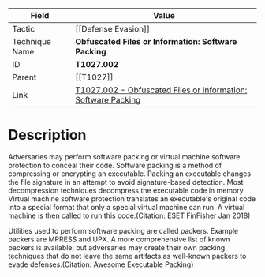 
|Field|Value|
|---|---|
|Tactic|[[Defense Evasion]]|
|Technique Name|**Obfuscated Files or Information: Software Packing**|
|ID|**T1027.002**|
|Parent|[[T1027]]|
|Link|[T1027.002 - Obfuscated Files or Information: Software Packing](https://attack.mitre.org/techniques/T1027/002)|

# Description

Adversaries may perform software packing or virtual machine software protection to conceal their code. Software packing is a method of compressing or encrypting an executable. Packing an executable changes the file signature in an attempt to avoid signature-based detection. Most decompression techniques decompress the executable code in memory. Virtual machine software protection translates an executable's original code into a special format that only a special virtual machine can run. A virtual machine is then called to run this code.(Citation: ESET FinFisher Jan 2018) 

Utilities used to perform software packing are called packers. Example packers are MPRESS and UPX. A more comprehensive list of known packers is available, but adversaries may create their own packing techniques that do not leave the same artifacts as well-known packers to evade defenses.(Citation: Awesome Executable Packing)  